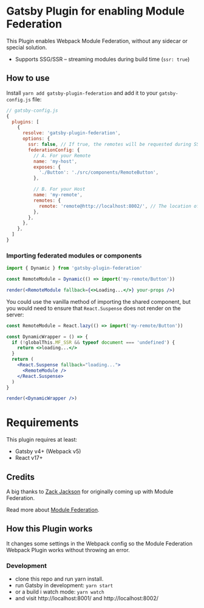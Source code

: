 # Gatsby Plugin for enabling Module Federation

This Plugin enables Webpack Module Federation, without any sidecar or special solution.

- Supports SSG/SSR – streaming modules during build time (`ssr: true`)

## How to use

Install `yarn add gatsby-plugin-federation` and add it to your `gatsby-config.js` file:

```js
// gatsby-config.js
{
  plugins: [
    {
      resolve: 'gatsby-plugin-federation',
      options: {
        ssr: false, // If true, the remotes will be requested during SSG (SSR)
        federationConfig: {
          // A. For your Remote
          name: 'my-host',
          exposes: {
            './Button': './src/components/RemoteButton',
          },

          // B. For your Host
          name: 'my-remote',
          remotes: {
            remote: 'remote@http://localhost:8002/', // The location of the /public dir content
          },
        },
      },
    },
  ]
}
```

### Importing federated modules or components

```jsx
import { Dynamic } from 'gatsby-plugin-federation'

const RemoteModule = Dynamic(() => import('my-remote/Button'))

render(<RemoteModule fallback={<>Loading...</>} your-props />)
```

You could use the vanilla method of importing the shared component, but you would need to ensure that `React.Suspense` does not render on the server:

```jsx
const RemoteModule = React.lazy(() => import('my-remote/Button'))

const DynamicWrapper = () => {
  if (!globalThis.MF_SSR && typeof document === 'undefined') {
    return <>loading...</>
  }
  return (
    <React.Suspense fallback="loading...">
      <RemoteModule />
    </React.Suspense>
  )
}

render(<DynamicWrapper />)
```

# Requirements

This plugin requires at least:

- Gatsby v4+ (Webpack v5)
- React v17+

## Credits

A big thanks to [Zack Jackson](https://twitter.com/ScriptedAlchemy) for originally coming up with Module Federation.

Read more about [Module Federation](https://webpack.js.org/concepts/module-federation/).

## How this Plugin works

It changes some settings in the Webpack config so the Module Federation Webpack Plugin works without throwing an error.

### Development

- clone this repo and run yarn install.
- run Gatsby in development: `yarn start`
- or a build i watch mode: `yarn watch`
- and visit http://localhost:8001/ and http://localhost:8002/
